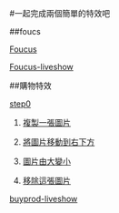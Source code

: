 #一起完成兩個簡單的特效吧

##foucs

[Foucus](example/function-animate.html)

[Foucus-liveshow](http://codepen.io/Tomas-Lin/pen/QjrbqK?editors=101)

##購物特效

[step0](example/buy-car/step0.html)

1. [複製一張圖片](example/buy-car/step1.html)

2. [將圖片移動到右下方](example/buy-car/step2/html)

3. [圖片由大變小](example/buy-car/step3.html)

4. [移除這張圖片](example/buy-car/step4.html)

[buyprod-liveshow](http://demo.lanrenzhijia.com/2015/cart0327/)

